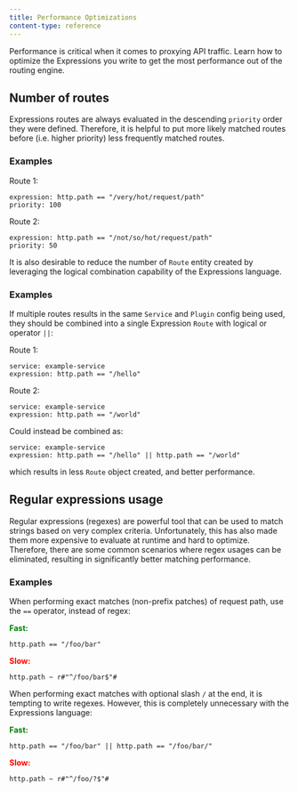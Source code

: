 ```yaml
---
title: Performance Optimizations
content-type: reference
---
```


Performance is critical when it comes to proxying API traffic. Learn how to optimize the
Expressions you write to get the most performance out of the routing engine.

## Number of routes

Expressions routes are always evaluated in the descending `priority` order they were defined.
Therefore, it is helpful to put more likely matched routes before (i.e. higher priority)
less frequently matched routes.

### Examples

Route 1:
```
expression: http.path == "/very/hot/request/path"
priority: 100
```

Route 2:
```
expression: http.path == "/not/so/hot/request/path"
priority: 50
```

It is also desirable to reduce the number of `Route` entity created by leveraging the
logical combination capability of the Expressions language.

### Examples

If multiple routes results in the same `Service` and `Plugin` config being used,
they should be combined into a single Expression `Route` with logical or operator `||`:

Route 1:
```
service: example-service
expression: http.path == "/hello"
```

Route 2:
```
service: example-service
expression: http.path == "/world"
```

Could instead be combined as:

```
service: example-service
expression: http.path == "/hello" || http.path == "/world"
```

which results in less `Route` object created, and better performance.

## Regular expressions usage

Regular expressions (regexes) are powerful tool that can be used to match strings based on
very complex criteria. Unfortunately, this has also made them more expensive to
evaluate at runtime and hard to optimize. Therefore, there are some common
scenarios where regex usages can be eliminated, resulting in significantly
better matching performance.

### Examples

When performing exact matches (non-prefix patches) of request path, use the `==` operator,
instead of regex:

<span style="color:green">**Fast:**</span>
```
http.path == "/foo/bar"
```

<span style="color:red">**Slow:**</span>
```
http.path ~ r#"^/foo/bar$"#
```

When performing exact matches with optional slash `/` at the end, it is tempting to write
regexes. However, this is completely unnecessary with the Expressions language:

<span style="color:green">**Fast:**</span>
```
http.path == "/foo/bar" || http.path == "/foo/bar/"
```

<span style="color:red">**Slow:**</span>
```
http.path ~ r#"^/foo/?$"#
```
